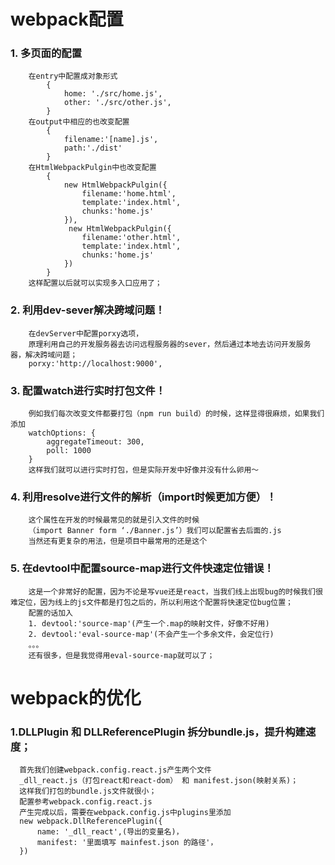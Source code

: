 # webpack配置

### 1. 多页面的配置
        在entry中配置成对象形式
            {
                home: './src/home.js',
                other: './src/other.js',
            }
        在output中相应的也改变配置
            {
                filename:'[name].js',
                path:'./dist'
            }
        在HtmlWebpackPulgin中也改变配置
            {
                new HtmlWebpackPulgin({
                    filename:'home.html',
                    template:'index.html',
                    chunks:'home.js'
                }),
                 new HtmlWebpackPulgin({
                    filename:'other.html',                     
                    template:'index.html',
                    chunks:'home.js'
                })
            }
        这样配置以后就可以实现多入口应用了；
### 2. 利用dev-sever解决跨域问题！
        在devServer中配置porxy选项，
        原理利用自己的开发服务器去访问远程服务器的sever，然后通过本地去访问开发服务器，解决跨域问题；
        porxy:'http://localhost:9000',
### 3. 配置watch进行实时打包文件！
        例如我们每次改变文件都要打包（npm run build）的时候，这样显得很麻烦，如果我们添加
        watchOptions: {
            aggregateTimeout: 300,
            poll: 1000
        }
        这样我们就可以进行实时打包，但是实际开发中好像并没有什么卵用～
### 4. 利用resolve进行文件的解析（import时候更加方便）！
        这个属性在开发的时候最常见的就是引入文件的时候
        （import Banner form ‘./Banner.js’）我们可以配置省去后面的.js
        当然还有更复杂的用法，但是项目中最常用的还是这个
### 5. 在devtool中配置source-map进行文件快速定位错误！
        这是一个非常好的配置，因为不论是写vue还是react，当我们线上出现bug的时候我们很难定位，因为线上的js文件都是打包之后的，所以利用这个配置将快速定位bug位置；
        配置的话加入
        1. devtool:'source-map'(产生一个.map的映射文件，好像不好用)
        2. devtool:'eval-source-map'(不会产生一个多余文件，会定位行)
        。。。
        还有很多，但是我觉得用eval-source-map就可以了；

# webpack的优化

### 1.DLLPlugin 和 DLLReferencePlugin 拆分bundle.js，提升构建速度；
      首先我们创建webpack.config.react.js产生两个文件
      _dll_react.js（打包react和react-dom） 和 manifest.json(映射关系)；
      这样我们打包的bundle.js文件就很小；
      配置参考webpack.config.react.js
      产生完成以后，需要在webpack.config.js中plugins里添加
      new webpack.DllReferencePlugin({
          name: '_dll_react',(导出的变量名)，
          manifest: '里面填写 mainfest.json 的路径'，
      })

      
    
